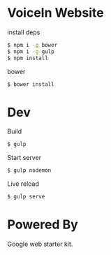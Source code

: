 VoiceIn Website
==
install deps
```sh
$ npm i -g bower
$ npm i -g gulp
$ npm install
```

bower
```sh
$ bower install
```

Dev
==
Build
```sh
$ gulp
```
Start server
```sh
$ gulp nodemon
```

Live reload
```sh
$ gulp serve
```

Powered By
==
Google web starter kit.
